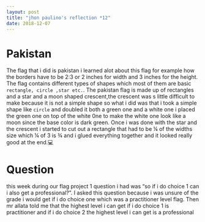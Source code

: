 ```yaml
---
layout: post
title: "jhon paulino's reflection *12"
date: 2018-12-07
---
```


# Pakistan 

The flag that i did is pakistan i learned alot about this flag for example how the borders have to be 2:3 or 2 inches for width and 3 inches for the height. The flag contains different types of shapes which most of them are basic ``` rectangle, circle ,star etc.```. The pakistan flag is made up of rectangles and a star and a moon shaped crescent,the crescent was s little difficult to make because it is not a simple shape so what i did was that i took a simple shape like ``` circle ``` and doubled it both a green one and a white one i placed the green one on top of the white 0ne to make the white one look like a moon since the base color is dark green. Once i was done with the star and the crescent i started to cut out a rectangle that had to be ¼ of the widths size which ¼ of 3 is ¾ and i glued everything together and it looked really good at the end.:computer: 

# Question 
this week during our flag project 1 question i had was “so if i do choice 1 can i also get a professional?”. I asked this question because i was unsure of the grade i would get if i do choice one which was a practitioner level flag. Then mr allata told me that the highest level i can get if i do choice 1 is practitioner and if i do choice 2 the highest level i can get is a professional

